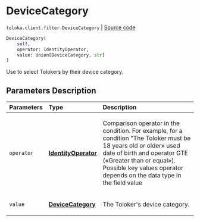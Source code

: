 # DeviceCategory
`toloka.client.filter.DeviceCategory` | [Source code](https://github.com/Toloka/toloka-kit/blob/v1.0.1/src/client/filter.py#L425)

```python
DeviceCategory(
    self,
    operator: IdentityOperator,
    value: Union[DeviceCategory, str]
)
```

Use to select Tolokers by their device category.

## Parameters Description

| Parameters | Type | Description |
| :----------| :----| :-----------|
`operator`|**[IdentityOperator](toloka.client.primitives.operators.IdentityOperator.md)**|<p>Comparison operator in the condition. For example, for a condition &quot;The Toloker must be 18 years old or older» used date of birth and operator GTE («Greater than or equal»). Possible key values operator depends on the data type in the field value</p>
`value`|**[DeviceCategory](toloka.client.filter.DeviceCategory.DeviceCategory.md)**|<p>The Toloker&#x27;s device category.</p>
